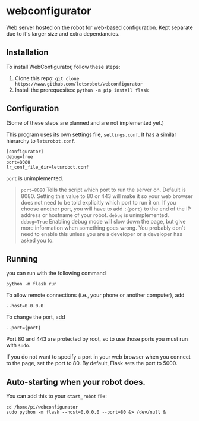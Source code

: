 # webconfigurator
Web server hosted on the robot for web-based configuration. Kept separate due to it's larger size and extra dependancies.

## Installation
To install WebConfigurator, follow these steps:
1. Clone this repo: `git clone https://www.github.com/letsrobot/webconfigurator`
2. Install the prerequesites: `python -m pip install flask`

## Configuration
(Some of these steps are planned and are not implemented yet.)

This program uses its own settings file, `settings.conf`. It has a similar hierarchy to `letsrobot.conf`.

```
[configurator]
debug=true
port=8080
lr_conf_file_dir=letsrobot.conf
```
`port` is unimplemented.

> `port=8080` Tells the script which port to run the server on. Default is 8080. Setting this value to 80 or 443 will make it so your web browser does not need to be told explicitly which port to run it on. If you choose another port, you will have to add `:{port}` to the end of the IP address or hostname of your robot.
`debug` is unimplemented.
> `debug=True` Enabling debug mode will slow down the page, but give more information when something goes wrong. You probably don't need to enable this unless you are a developer or a developer has asked you to.

## Running
you can run with the following command
```
python -m flask run
```

To allow remote connections (i.e., your phone or another computer), add
```
--host=0.0.0.0
```

To change the port, add
```
--port={port}
```

Port 80 and 443 are protected by root, so to use those ports you must run with `sudo`.

If you do not want to specify a port in your web browser when you connect to the page, set the port to 80. By default, Flask sets the port to 5000.

## Auto-starting when your robot does.
You can add this to your `start_robot` file:
```
cd /home/pi/webconfigurator
sudo python -m flask --host=0.0.0.0 --port=80 &> /dev/null &
```
